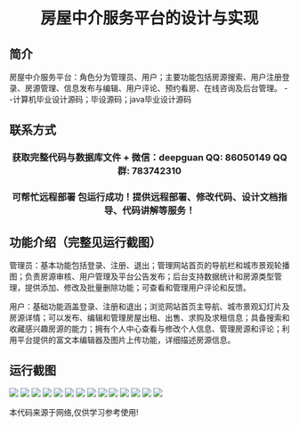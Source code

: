 <p><h1 align="center">房屋中介服务平台的设计与实现</h1></p>

## 简介
房屋中介服务平台：角色分为管理员、用户；主要功能包括房源搜索、用户注册登录、房源管理、信息发布与编辑、用户评论、预约看房、在线咨询及后台管理。    --计算机毕业设计源码；毕设源码；java毕业设计源码


## 联系方式
<p><h3 align="center">获取完整代码与数据库文件 + 微信：deepguan QQ: 86050149 QQ群: 783742310</h3></p>
<p><h3 align="center">可帮忙远程部署 包运行成功！提供远程部署、修改代码、设计文档指导、代码讲解等服务！</h3></p>

## 功能介绍（完整见运行截图）
管理员：基本功能包括登录、注册、退出；管理网站首页的导航栏和城市景观轮播图；负责房源审核、用户管理及平台公告发布；后台支持数据统计和房源类型管理，提供添加、修改及批量删除功能；可查看和管理用户评论和反馈。

用户：基础功能涵盖登录、注册和退出；浏览网站首页主导航、城市景观幻灯片及房源详情；可以发布、编辑和管理房屋出租、出售、求购及求租信息；具备搜索和收藏感兴趣房源的能力；拥有个人中心查看与修改个人信息、管理房源和评论；利用平台提供的富文本编辑器及图片上传功能，详细描述房源信息。


## 运行截图
![](https://bs-1329754181.cos.ap-shanghai.myqcloud.com/ssm/RealEstateAgencyServicePlatform/img/001.jpg)
![](https://bs-1329754181.cos.ap-shanghai.myqcloud.com/ssm/RealEstateAgencyServicePlatform/img/002.jpg)
![](https://bs-1329754181.cos.ap-shanghai.myqcloud.com/ssm/RealEstateAgencyServicePlatform/img/003.jpg)
![](https://bs-1329754181.cos.ap-shanghai.myqcloud.com/ssm/RealEstateAgencyServicePlatform/img/004.jpg)
![](https://bs-1329754181.cos.ap-shanghai.myqcloud.com/ssm/RealEstateAgencyServicePlatform/img/005.jpg)
![](https://bs-1329754181.cos.ap-shanghai.myqcloud.com/ssm/RealEstateAgencyServicePlatform/img/006.jpg)
![](https://bs-1329754181.cos.ap-shanghai.myqcloud.com/ssm/RealEstateAgencyServicePlatform/img/007.jpg)
![](https://bs-1329754181.cos.ap-shanghai.myqcloud.com/ssm/RealEstateAgencyServicePlatform/img/008.jpg)
![](https://bs-1329754181.cos.ap-shanghai.myqcloud.com/ssm/RealEstateAgencyServicePlatform/img/009.jpg)
![](https://bs-1329754181.cos.ap-shanghai.myqcloud.com/ssm/RealEstateAgencyServicePlatform/img/010.jpg)
![](https://bs-1329754181.cos.ap-shanghai.myqcloud.com/ssm/RealEstateAgencyServicePlatform/img/011.jpg)
![](https://bs-1329754181.cos.ap-shanghai.myqcloud.com/ssm/RealEstateAgencyServicePlatform/img/012.jpg)
![](https://bs-1329754181.cos.ap-shanghai.myqcloud.com/ssm/RealEstateAgencyServicePlatform/img/013.jpg)
![](https://bs-1329754181.cos.ap-shanghai.myqcloud.com/ssm/RealEstateAgencyServicePlatform/img/014.jpg)

<p>本代码来源于网络,仅供学习参考使用!</p>
